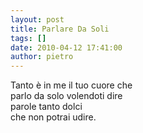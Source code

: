```yaml
---
layout: post
title: Parlare Da Soli
tags: []
date: 2010-04-12 17:41:00
author: pietro
---
```

Tanto è in me il tuo cuore che<br/>parlo da solo volendoti dire<br/>parole tanto dolci<br/>che non potrai udire.
